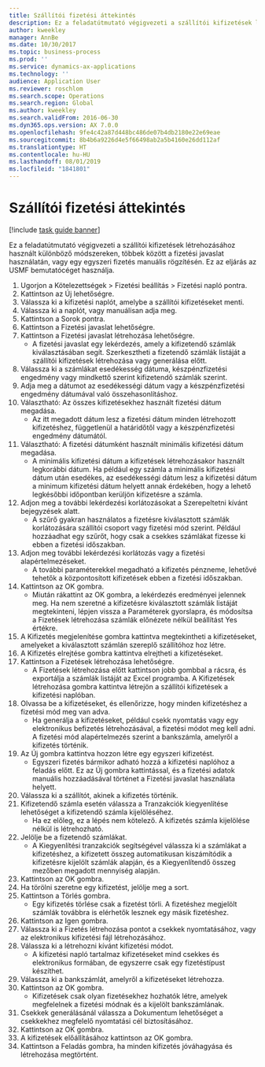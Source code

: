 ```yaml
---
title: Szállítói fizetési áttekintés
description: Ez a feladatútmutató végigvezeti a szállítói kifizetések létrehozásához használt különböző módszereken, többek között a fizetési javaslat használatán, vagy egy egyszeri fizetés manuális rögzítésén.
author: kweekley
manager: AnnBe
ms.date: 10/30/2017
ms.topic: business-process
ms.prod: ''
ms.service: dynamics-ax-applications
ms.technology: ''
audience: Application User
ms.reviewer: roschlom
ms.search.scope: Operations
ms.search.region: Global
ms.author: kweekley
ms.search.validFrom: 2016-06-30
ms.dyn365.ops.version: AX 7.0.0
ms.openlocfilehash: 9fe4c42a87d448bc486de07b4db2180e22e69eae
ms.sourcegitcommit: 8b4b6a9226d4e5f66498ab2a5b4160e26dd112af
ms.translationtype: HT
ms.contentlocale: hu-HU
ms.lasthandoff: 08/01/2019
ms.locfileid: "1841801"
---
```

# <a name="vendor-payment-overview"></a>Szállítói fizetési áttekintés

[!include [task guide banner](../../includes/task-guide-banner.md)]

Ez a feladatútmutató végigvezeti a szállítói kifizetések létrehozásához használt különböző módszereken, többek között a fizetési javaslat használatán, vagy egy egyszeri fizetés manuális rögzítésén. Ez az eljárás az USMF bemutatócéget használja.

1. Ugorjon a Kötelezettségek > Fizetési beállítás > Fizetési napló pontra.
2. Kattintson az Új lehetőségre.
3. Válassza ki a kifizetési naplót, amelybe a szállítói kifizetéseket menti. 
4. Válassza ki a naplót, vagy manuálisan adja meg.
5. Kattintson a Sorok pontra.
6. Kattintson a Fizetési javaslat lehetőségre.
7. Kattintson a Fizetési javaslat létrehozása lehetőségre.
    * A fizetési javaslat egy lekérdezés, amely a kifizetendő számlák kiválasztásában segít. Szerkesztheti a fizetendő számlák listáját a szállítói kifizetések létrehozása vagy generálása előtt.  
8. Válassza ki a számlákat esedékesség dátuma, készpénzfizetési engedmény vagy mindkettő szerint kifizetendő számlák szerint. 
9. Adja meg a dátumot az esedékességi dátum vagy a készpénzfizetési engedmény dátumával való összehasonlításhoz. 
10. Választható: Az összes kifizetésekhez használt fizetési dátum megadása.
    * Az itt megadott dátum lesz a fizetési dátum minden létrehozott kifizetéshez, függetlenül a határidőtől vagy a készpénzfizetési engedmény dátumától.  
11. Választható: A fizetési dátumként használt minimális kifizetési dátum megadása.
    * A minimális kifizetési dátum a kifizetések létrehozásakor használt legkorábbi dátum. Ha például egy számla a minimális kifizetési dátum után esedékes, az esedékességi dátum lesz a kifizetési dátum a minimum kifizetési dátum helyett annak érdekében, hogy a lehető legkésőbbi időpontban kerüljön kifizetésre a számla.  
12. Adjon meg a további lekérdezési korlátozásokat a Szerepeltetni kívánt bejegyzések alatt.
    * A szűrő gyakran használatos a fizetésre kiválasztott számlák korlátozására szállítói csoport vagy fizetési mód szerint. Például hozzáadhat egy szűrőt, hogy csak a csekkes számlákat fizesse ki ebben a fizetési időszakban.  
13. Adjon meg további lekérdezési korlátozás vagy a fizetési alapértelmezéseket. 
    * A további paraméterekkel megadható a kifizetés pénzneme, lehetővé tehetők a központosított kifizetések ebben a fizetési időszakban.  
14. Kattintson az OK gombra.
    * Miután rákattint az OK gombra, a lekérdezés eredményei jelennek meg. Ha nem szeretné a kifizetésre kiválasztott számlák listáját megtekinteni, lépjen vissza a Paraméterek gyorslapra, és módosítsa a Fizetések létrehozása számlák előnézete nélkül beállítást Yes értékre.  
15. A Kifizetés megjelenítése gombra kattintva megtekintheti a kifizetéseket, amelyeket a kiválasztott számlán szereplő szállítóhoz hoz létre.
16. A Kifizetés elrejtése gombra kattintva elrejtheti a kifizetéseket. 
17. Kattintson a Fizetések létrehozása lehetőségre.
    * A Fizetések létrehozása előtt kattintson jobb gombbal a rácsra, és exportálja a számlák listáját az Excel programba. A Kifizetések létrehozása gombra kattintva létrejön a szállítói kifizetések a kifizetési naplóban.  
18. Olvassa be a kifizetéseket, és ellenőrizze, hogy minden kifizetéshez a fizetési mód meg van adva. 
    * Ha generálja a kifizetéseket, például csekk nyomtatás vagy egy elektronikus befizetés létrehozásával, a fizetési módot meg kell adni. A fizetési mód alapértelmezés szerint a bankszámla, amelyről a kifizetés történik.  
19. Az Új gombra kattintva hozzon létre egy egyszeri kifizetést.
    * Egyszeri fizetés bármikor adható hozzá a kifizetési naplóhoz a feladás előtt. Ez az Új gombra kattintással, és a fizetési adatok manuális hozzáadásával történet a Fizetési javaslat használata helyett.  
20. Válassza ki a szállítót, akinek a kifizetés történik.
21. Kifizetendő számla esetén válassza a Tranzakciók kiegyenlítése lehetőséget a kifizetendő számla kijelöléséhez.
    * Ha ez előleg, ez a lépés nem kötelező. A kifizetés számla kijelölése nélkül is létrehozható.  
22. Jelölje be a fizetendő számlákat.
    * A Kiegyenlítési tranzakciók segítségével válassza ki a számlákat a kifizetéshez, a kifizetett összeg automatikusan kiszámítódik a kifizetésre kijelölt számlák alapján, és a Kiegyenlítendő összeg mezőben megadott mennyiség alapján.  
23. Kattintson az OK gombra.
24. Ha törölni szeretne egy kifizetést, jelölje meg a sort.
25. Kattintson a Törlés gombra.
    * Egy kifizetés törlése csak a fizetést törli. A fizetéshez megjelölt számlák továbbra is elérhetők lesznek egy másik fizetéshez.  
26. Kattintson az Igen gombra.
27. Válassza ki a Fizetés létrehozása pontot a csekkek nyomtatásához, vagy az elektronikus kifizetési fájl létrehozásához.
28. Válassza ki a létrehozni kívánt kifizetési módot.
    * A kifizetési napló tartalmaz kifizetéseket mind csekkes és elektronikus formában, de egyszerre csak egy fizetéstípust készíthet.  
29. Válassza ki a bankszámlát, amelyről a kifizetéseket létrehozza.
30. Kattintson az OK gombra.
    * Kifizetések csak olyan fizetésekhez hozhatók létre, amelyek megfelelnek a fizetési módnak és a kijelölt bankszámlának.  
31. Csekkek generálásánál válassza a Dokumentum lehetőséget a csekkekhez megfelelő nyomtatási cél biztosításához.
32. Kattintson az OK gombra.
33. A kifizetések előállításához kattintson az OK gombra.
34. Kattintson a Feladás gombra, ha minden kifizetés jóváhagyása és létrehozása megtörtént. 

